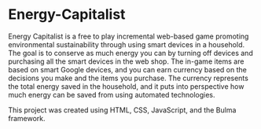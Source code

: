 # Energy-Capitalist
Energy Capitalist is a free to play incremental web-based game promoting environmental sustainability through using smart devices in a household. 
The goal is to conserve as much energy you can by turning off devices and purchasing all the smart devices in the web shop. 
The in-game items are based on smart Google devices, and you can earn currency based on the decisions you make and the items you purchase. 
The currency represents the total energy saved in the household, and it puts into perspective how much energy can be saved from using automated technologies.

This project was created using HTML, CSS, JavaScript, and the Bulma framework.
